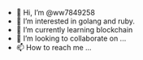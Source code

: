 - 👋 Hi, I’m @ww7849258
- 👀 I’m interested in golang and ruby.
- 🌱 I’m currently learning blockchain
- 💞️ I’m looking to collaborate on ...
- 📫 How to reach me ...

<!---
ww7849258/ww7849258 is a ✨ special ✨ repository because its `README.md` (this file) appears on your GitHub profile.
You can click the Preview link to take a look at your changes.
--->
